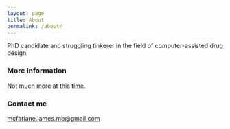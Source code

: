 ```yaml
---
layout: page
title: About
permalink: /about/
---
```


PhD candidate and struggling tinkerer in the field of computer-assisted drug design. 

### More Information

Not much more at this time.

### Contact me

[mcfarlane.james.mb@gmail.com](mailto:mcfarlane.james.mb@gmail.com)
